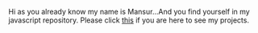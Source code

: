 Hi as you already know my name is Mansur...And you find yourself in my javascript repository.
Please click [this](https://scenoxmans.github.io/javascript/) if you are here to see my projects.

